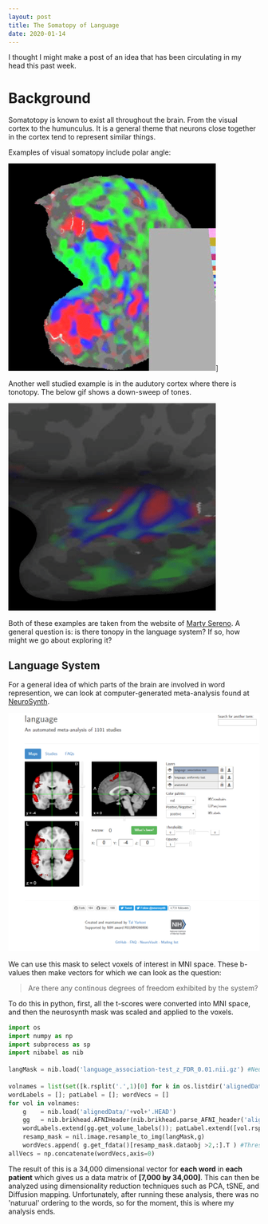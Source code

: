 ```yaml
---
layout: post
title: The Somatopy of Language
date: 2020-01-14
---
```

I thought I might make a post of an idea that has been circulating in my head this past week.

# Background
Somatotopy is known to exist all throughout the brain. From the visual cortex to the humunculus. It is a general theme that neurons close together in the cortex tend to represent similar things. 

Examples of visual somatopy include polar angle:

 ![](/assets/phase_gif.gif)]

Another well studied example is in the audutory cortex where there is tonotopy. The below gif shows a down-sweep of tones.

![](/assets/down_sweep.gif)

Both of these examples are taken from the website of [Marty Sereno](http://www.cogsci.ucsd.edu/~sereno/). A general question is: is there tonopy in the language system? If so, how might we go about exploring it?

## Language System
For a general idea of which parts of the brain are involved in word represention, we can look at computer-generated meta-analysis found at [NeuroSynth](https://neurosynth.org/analyses/terms/language/).

[![](/assets/lang_neurosynth.png)](https://neurosynth.org/analyses/terms/language/)

We can use this mask to select voxels of interest in MNI space. These b-values then make vectors for which we can look as the question:

> Are there any continous degrees of freedom exhibited by the system?

To do this in python, first, all the t-scores were converted into MNI space, and then the neurosynth mask was scaled and applied to the voxels.

```python
import os
import numpy as np
import subprocess as sp
import nibabel as nib

langMask = nib.load('language_association-test_z_FDR_0.01.nii.gz') #Neurosynth-Mask

volnames = list(set([k.rsplit('.',1)[0] for k in os.listdir('alignedData')]))
wordLabels = []; patLabel = []; wordVecs = []
for vol in volnames:
    g    = nib.load('alignedData/'+vol+'.HEAD')
    gg   = nib.brikhead.AFNIHeader(nib.brikhead.parse_AFNI_header('alignedData/'+vol+'.HEAD'))
    wordLabels.extend(gg.get_volume_labels()); patLabel.extend([vol.rsplit('.')[0]]*320)
    resamp_mask = nil.image.resample_to_img(langMask,g)
    wordVecs.append( g.get_fdata()[resamp_mask.dataobj >2,:].T ) #Threshold neurosynth mask at Z>2
allVecs = np.concatenate(wordVecs,axis=0)
```
The result of this is a 34,000 dimensional vector for **each word** in **each patient** which gives us a data matrix of **[7,000 by 34,000]**. This can then be analyzed using dimensionality reduction techniques such as PCA, tSNE, and Diffusion mapping. Unfortunately, after running these analysis, there was no 'naturual' ordering to the words, so for the moment, this is where my analysis ends. 
